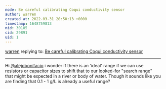 ```yaml
---
node: Be careful calibrating Coqui conductivity sensor
author: warren
created_at: 2022-03-31 20:50:13 +0000
timestamp: 1648759813
nid: 30185
cid: 29891
uid: 1
---
```




[warren](../profile/warren) replying to: [Be careful calibrating Coqui conductivity sensor](../notes/alejobonifacio/03-24-2022/be-careful-calibrating-coqui-conductivity-sensor)

----
Hi [@alejobonifacio](/profile/alejobonifacio) i wonder if there is an 'ideal' range if we can use resistors or capacitor sizes to shift that to our looked-for "search range" that might be expected in a river or body of water. Though it sounds like you are finding that 0.1 - 1 g/L is already a useful range?